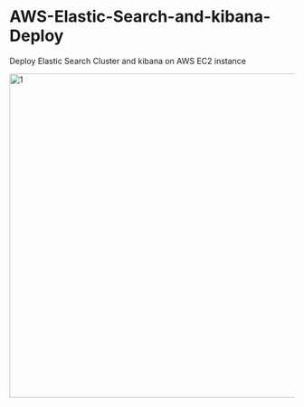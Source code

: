 # AWS-Elastic-Search-and-kibana-Deploy
Deploy Elastic Search Cluster and kibana on AWS EC2 instance 

<img width="573" alt="1" src="https://user-images.githubusercontent.com/39345855/73033831-356e2b00-3e11-11ea-9672-54e070cce783.PNG">
